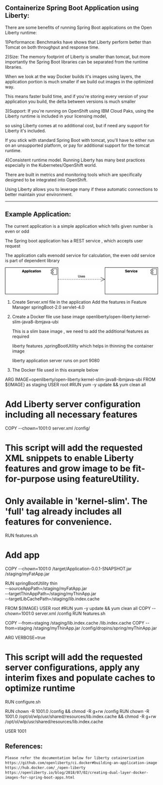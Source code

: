 Containerize Spring Boot Application using Liberty:
---------------------------------------------------
There are some benefits of running Spring Boot applications on the Open Liberty runtime:

1)Performance: Benchmarks have shows that Liberty perform better than Tomcat on both throughput and response time.

2)Size: The memory footprint of Liberty is smaller than tomcat, but more importantly the Spring Boot libraries can be separated from the runtime libraries.

When we look at the way Docker builds it's images using layers, the application portion is much smaller if we build out images in the optimized way.

This means faster build time, and if you're storing every version of your application you build, the delta between versions is much smaller

3)Support: If you're running on OpenShift using IBM Cloud Paks, using the Liberty runtime is included in your licensing model,

so using Liberty comes at no additional cost, but if need any support for Liberty it's included.

If you stick with standard Spring Boot with tomcat, you'll have to either run on an unsupported platform, or pay for additional support for the tomcat runtime.

4)Consistent runtime model. Running Liberty has many best practices especially in the Kubernetes/OpenShift world.

There are built in metrics and monitoring tools which are specifically designed to be integrated into OpenShift.

Using Liberty allows you to leverage many if these automatic connections to better maintain your environment.

-------------
Example Application:
--------------------

The current application is a simple application which tells given number is even or odd

The Spring boot application has a REST service , which accepts user request

The application calls evenodd service for calculation, the even odd service is part of dependent library

![Apptolib.png](images/Apptolib.png)

1. Create Server.xml file in the application
   Add the features in Feature Manager <feature>springBoot-2.0</feature>
                            <feature>servlet-4.0</feature>

2. Create a Docker file use base image openliberty/open-liberty:kernel-slim-java8-ibmjava-ubi

    This is a slim base image , we need to add the additional features as required

    liberty features ,springBootUtility which helps in thinning the container image

    liberty application server runs on port 9080

3. The Docker file used in this example below

ARG IMAGE=openliberty/open-liberty:kernel-slim-java8-ibmjava-ubi
FROM ${IMAGE} as staging
USER root
#RUN yum -y update && yum clean all
# Add Liberty server configuration including all necessary features
COPY --chown=1001:0  server.xml /config/
# This script will add the requested XML snippets to enable Liberty features and grow image to be fit-for-purpose using featureUtility.
# Only available in 'kernel-slim'. The 'full' tag already includes all features for convenience.
RUN features.sh
# Add app
COPY --chown=1001:0  /target/Application-0.0.1-SNAPSHOT.jar /staging/myFatApp.jar

RUN springBootUtility thin \
 --sourceAppPath=/staging/myFatApp.jar \
 --targetThinAppPath=/staging/myThinApp.jar \
 --targetLibCachePath=/staging/lib.index.cache

FROM ${IMAGE}
USER root
#RUN yum -y update && yum clean all
COPY --chown=1001:0 server.xml /config
RUN features.sh

COPY --from=staging /staging/lib.index.cache /lib.index.cache
COPY --from=staging /staging/myThinApp.jar /config/dropins/spring/myThinApp.jar

ARG VERBOSE=true

# This script will add the requested server configurations, apply any interim fixes and populate caches to optimize runtime
RUN configure.sh

RUN chown -R 1001.0 /config && chmod -R g+rw /config
RUN chown -R 1001.0 /opt/ol/wlp/usr/shared/resources/lib.index.cache && chmod -R g+rw /opt/ol/wlp/usr/shared/resources/lib.index.cache

USER 1001

References:
-----------

    Please refer the documentation below for liberty cotainerization
    https://github.com/openliberty/ci.docker#building-an-application-image
    https://hub.docker.com/_/open-liberty
    https://openliberty.io/blog/2018/07/02/creating-dual-layer-docker-images-for-spring-boot-apps.html